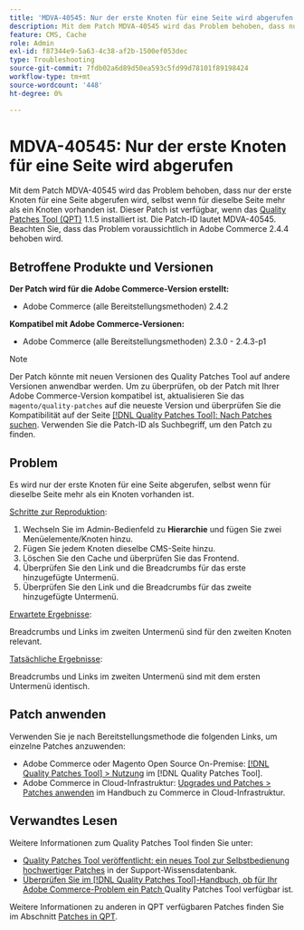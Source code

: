 ```yaml
---
title: 'MDVA-40545: Nur der erste Knoten für eine Seite wird abgerufen'
description: Mit dem Patch MDVA-40545 wird das Problem behoben, dass nur der erste Knoten für eine Seite abgerufen wird, selbst wenn für dieselbe Seite mehr als ein Knoten vorhanden ist. Dieser Patch ist verfügbar, wenn das [Quality Patches Tool (QPT)](https://experienceleague.adobe.com/de/docs/commerce-operations/tools/quality-patches-tool/quality-patches-tool-to-self-serve-quality-patches) 1.1.5 installiert ist. Die Patch-ID lautet MDVA-40545. Beachten Sie, dass das Problem voraussichtlich in Adobe Commerce 2.4.4 behoben wird.
feature: CMS, Cache
role: Admin
exl-id: f87344e9-5a63-4c38-af2b-1500ef053dec
type: Troubleshooting
source-git-commit: 7fdb02a6d89d50ea593c5fd99d78101f89198424
workflow-type: tm+mt
source-wordcount: '448'
ht-degree: 0%

---
```


# MDVA-40545: Nur der erste Knoten für eine Seite wird abgerufen

Mit dem Patch MDVA-40545 wird das Problem behoben, dass nur der erste Knoten für eine Seite abgerufen wird, selbst wenn für dieselbe Seite mehr als ein Knoten vorhanden ist. Dieser Patch ist verfügbar, wenn das [Quality Patches Tool (QPT)](https://experienceleague.adobe.com/de/docs/commerce-operations/tools/quality-patches-tool/quality-patches-tool-to-self-serve-quality-patches) 1.1.5 installiert ist. Die Patch-ID lautet MDVA-40545. Beachten Sie, dass das Problem voraussichtlich in Adobe Commerce 2.4.4 behoben wird.

## Betroffene Produkte und Versionen

**Der Patch wird für die Adobe Commerce-Version erstellt:**

* Adobe Commerce (alle Bereitstellungsmethoden) 2.4.2

**Kompatibel mit Adobe Commerce-Versionen:**

* Adobe Commerce (alle Bereitstellungsmethoden) 2.3.0 - 2.4.3-p1

>[!NOTE]
>
>Der Patch könnte mit neuen Versionen des Quality Patches Tool auf andere Versionen anwendbar werden. Um zu überprüfen, ob der Patch mit Ihrer Adobe Commerce-Version kompatibel ist, aktualisieren Sie das `magento/quality-patches` auf die neueste Version und überprüfen Sie die Kompatibilität auf der Seite [[!DNL Quality Patches Tool]: Nach Patches suchen](https://experienceleague.adobe.com/de/docs/commerce-operations/tools/quality-patches-tool/quality-patches-tool-to-self-serve-quality-patches). Verwenden Sie die Patch-ID als Suchbegriff, um den Patch zu finden.

## Problem

Es wird nur der erste Knoten für eine Seite abgerufen, selbst wenn für dieselbe Seite mehr als ein Knoten vorhanden ist.

<u>Schritte zur Reproduktion</u>:

1. Wechseln Sie im Admin-Bedienfeld zu **Hierarchie** und fügen Sie zwei Menüelemente/Knoten hinzu.
1. Fügen Sie jedem Knoten dieselbe CMS-Seite hinzu.
1. Löschen Sie den Cache und überprüfen Sie das Frontend.
1. Überprüfen Sie den Link und die Breadcrumbs für das erste hinzugefügte Untermenü.
1. Überprüfen Sie den Link und die Breadcrumbs für das zweite hinzugefügte Untermenü.

<u>Erwartete Ergebnisse</u>:

Breadcrumbs und Links im zweiten Untermenü sind für den zweiten Knoten relevant.

<u>Tatsächliche Ergebnisse</u>:

Breadcrumbs und Links im zweiten Untermenü sind mit dem ersten Untermenü identisch.

## Patch anwenden

Verwenden Sie je nach Bereitstellungsmethode die folgenden Links, um einzelne Patches anzuwenden:

* Adobe Commerce oder Magento Open Source On-Premise: [[!DNL Quality Patches Tool] > Nutzung](/help/tools/quality-patches-tool/usage.md) im [!DNL Quality Patches Tool].
* Adobe Commerce in Cloud-Infrastruktur: [Upgrades und Patches > Patches anwenden](https://experienceleague.adobe.com/docs/commerce-cloud-service/user-guide/develop/upgrade/apply-patches.html?lang=de) im Handbuch zu Commerce in Cloud-Infrastruktur.

## Verwandtes Lesen

Weitere Informationen zum Quality Patches Tool finden Sie unter:

* [Quality Patches Tool veröffentlicht: ein neues Tool zur Selbstbedienung hochwertiger Patches](https://experienceleague.adobe.com/de/docs/commerce-operations/tools/quality-patches-tool/quality-patches-tool-to-self-serve-quality-patches) in der Support-Wissensdatenbank.
* [Überprüfen Sie im [!DNL Quality Patches Tool]-Handbuch, ob für Ihr Adobe Commerce-Problem ein Patch ](/help/tools/quality-patches-tool/patches-available-in-qpt/check-patch-for-magento-issue-with-magento-quality-patches.md) Quality Patches Tool verfügbar ist.

Weitere Informationen zu anderen in QPT verfügbaren Patches finden Sie im Abschnitt [Patches in QPT](https://support.magento.com/hc/en-us/sections/360010506631-Patches-available-in-MQP-tool-).
